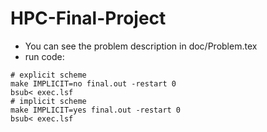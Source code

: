# HPC-Final-Project

- You can see the problem description in  doc/Problem.tex
- run code:
```shell
# explicit scheme
make IMPLICIT=no final.out -restart 0
bsub< exec.lsf
# implicit scheme
make IMPLICIT=yes final.out -restart 0
bsub< exec.lsf
```

